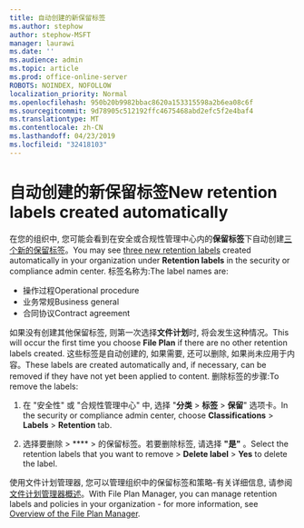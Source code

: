 ```yaml
---
title: 自动创建的新保留标签
ms.author: stephow
author: stephow-MSFT
manager: laurawi
ms.date: ''
ms.audience: admin
ms.topic: article
ms.prod: office-online-server
ROBOTS: NOINDEX, NOFOLLOW
localization_priority: Normal
ms.openlocfilehash: 950b20b9982bbac8620a153315598a2b6ea08c6f
ms.sourcegitcommit: 9d78905c512192ffc4675468abd2efc5f2e4baf4
ms.translationtype: MT
ms.contentlocale: zh-CN
ms.lasthandoff: 04/23/2019
ms.locfileid: "32418103"
---
```

# <a name="new-retention-labels-created-automatically"></a><span data-ttu-id="ef390-102">自动创建的新保留标签</span><span class="sxs-lookup"><span data-stu-id="ef390-102">New retention labels created automatically</span></span>

<span data-ttu-id="ef390-103">在您的组织中, 您可能会看到在安全或合规性管理中心内的**保留标签**下自动创建[三个新的保留标签](https://docs.microsoft.com/en-us/office365/securitycompliance/file-plan-manager#default-retention-labels-and-label-policy)。</span><span class="sxs-lookup"><span data-stu-id="ef390-103">You may see [three new retention labels](https://docs.microsoft.com/en-us/office365/securitycompliance/file-plan-manager#default-retention-labels-and-label-policy) created automatically in your organization under **Retention labels** in the security or compliance admin center.</span></span> <span data-ttu-id="ef390-104">标签名称为:</span><span class="sxs-lookup"><span data-stu-id="ef390-104">The label names are:</span></span>

- <span data-ttu-id="ef390-105">操作过程</span><span class="sxs-lookup"><span data-stu-id="ef390-105">Operational procedure</span></span>
- <span data-ttu-id="ef390-106">业务常规</span><span class="sxs-lookup"><span data-stu-id="ef390-106">Business general</span></span>
- <span data-ttu-id="ef390-107">合同协议</span><span class="sxs-lookup"><span data-stu-id="ef390-107">Contract agreement</span></span>

<span data-ttu-id="ef390-108">如果没有创建其他保留标签, 则第一次选择**文件计划**时, 将会发生这种情况。</span><span class="sxs-lookup"><span data-stu-id="ef390-108">This will occur the first time you choose **File Plan** if there are no other retention labels created.</span></span> <span data-ttu-id="ef390-109">这些标签是自动创建的, 如果需要, 还可以删除, 如果尚未应用于内容。</span><span class="sxs-lookup"><span data-stu-id="ef390-109">These labels are created automatically and, if necessary, can be removed if they have not yet been applied to content.</span></span> <span data-ttu-id="ef390-110">删除标签的步骤:</span><span class="sxs-lookup"><span data-stu-id="ef390-110">To remove the labels:</span></span>

1. <span data-ttu-id="ef390-111">在 "安全性" 或 "合规性管理中心" 中, 选择 "**分类** > **标签** > **保留**" 选项卡。</span><span class="sxs-lookup"><span data-stu-id="ef390-111">In the security or compliance admin center, choose **Classifications** > **Labels** > **Retention** tab.</span></span>

1. <span data-ttu-id="ef390-112">选择要删除 > \*\*\*\* > 的保留标签。若要删除标签, 请选择 **"是"** 。</span><span class="sxs-lookup"><span data-stu-id="ef390-112">Select the retention labels that you want to remove > **Delete label** > **Yes** to delete the label.</span></span>

<span data-ttu-id="ef390-113">使用文件计划管理器, 您可以管理组织中的保留标签和策略-有关详细信息, 请参阅[文件计划管理器概述](https://docs.microsoft.com/en-us/office365/securitycompliance/file-plan-manager)。</span><span class="sxs-lookup"><span data-stu-id="ef390-113">With File Plan Manager, you can manage retention labels and policies in your organization - for more information, see [Overview of the File Plan Manager](https://docs.microsoft.com/en-us/office365/securitycompliance/file-plan-manager).</span></span>